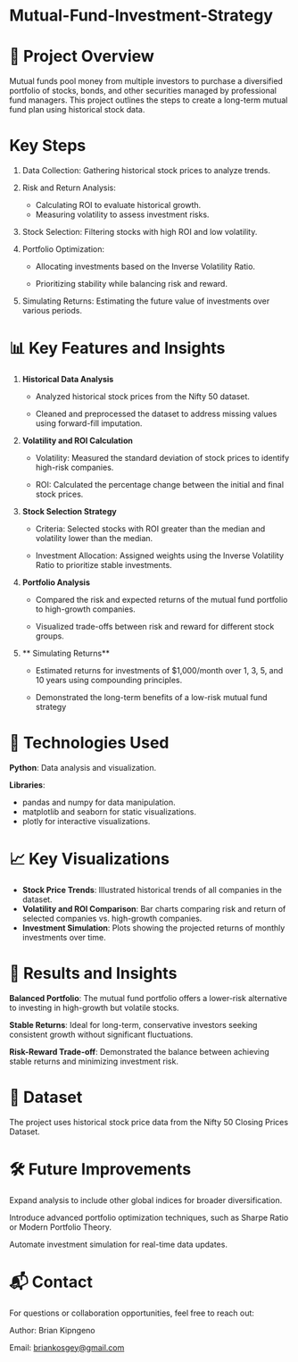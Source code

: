 # Mutual-Fund-Investment-Strategy

# 📁 Project Overview

Mutual funds pool money from multiple investors to purchase a diversified portfolio of stocks, bonds, and other securities managed by professional fund managers. This project outlines the steps to create a long-term mutual fund plan using historical stock data.

# Key Steps

1. Data Collection: Gathering historical stock prices to analyze trends.
   
2. Risk and Return Analysis:
    - Calculating ROI to evaluate historical growth.
    -  Measuring volatility to assess investment risks.
  
3. Stock Selection: Filtering stocks with high ROI and low volatility.
   
4. Portfolio Optimization:
   
    - Allocating investments based on the Inverse Volatility Ratio.
  
    - Prioritizing stability while balancing risk and reward.
  
5. Simulating Returns: Estimating the future value of investments over various periods.

# 📊 Key Features and Insights

1. **Historical Data Analysis**

    - Analyzed historical stock prices from the Nifty 50 dataset.

    - Cleaned and preprocessed the dataset to address missing values using forward-fill imputation.

2. **Volatility and ROI Calculation**
   
    - Volatility: Measured the standard deviation of stock prices to identify high-risk companies.

    - ROI: Calculated the percentage change between the initial and final stock prices.

3. **Stock Selection Strategy**
   
    - Criteria: Selected stocks with ROI greater than the median and volatility lower than the median.

    - Investment Allocation: Assigned weights using the Inverse Volatility Ratio to prioritize stable investments.

4. **Portfolio Analysis**
   
    - Compared the risk and expected returns of the mutual fund portfolio to high-growth companies.

    - Visualized trade-offs between risk and reward for different stock groups.

5. ** Simulating Returns**

    - Estimated returns for investments of $1,000/month over 1, 3, 5, and 10 years using compounding principles.

    - Demonstrated the long-term benefits of a low-risk mutual fund strategy

# 🔧 Technologies Used

**Python**: Data analysis and visualization.

**Libraries**:

- pandas and numpy for data manipulation.
- matplotlib and seaborn for static visualizations.
- plotly for interactive visualizations.

# 📈 Key Visualizations
- **Stock Price Trends**: Illustrated historical trends of all companies in the dataset.
- **Volatility and ROI Comparison**: Bar charts comparing risk and return of selected companies vs. high-growth companies.
- **Investment Simulation**: Plots showing the projected returns of monthly investments over time.

# 🚀 Results and Insights

**Balanced Portfolio**: The mutual fund portfolio offers a lower-risk alternative to investing in high-growth but volatile stocks.

**Stable Returns**: Ideal for long-term, conservative investors seeking consistent growth without significant fluctuations.

**Risk-Reward Trade-off**: Demonstrated the balance between achieving stable returns and minimizing investment risk.

# 📂 Dataset
The project uses historical stock price data from the Nifty 50 Closing Prices Dataset.

# 🛠️ Future Improvements

Expand analysis to include other global indices for broader diversification.

Introduce advanced portfolio optimization techniques, such as Sharpe Ratio or Modern Portfolio Theory.

Automate investment simulation for real-time data updates.

# 📬 Contact
For questions or collaboration opportunities, feel free to reach out:

Author: Brian Kipngeno

Email: briankosgey@gmail.com
